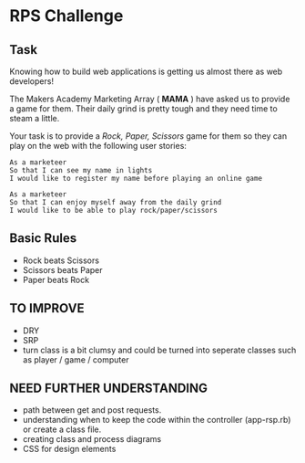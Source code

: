 # RPS Challenge

Task
----

Knowing how to build web applications is getting us almost there as web developers!

The Makers Academy Marketing Array ( **MAMA** ) have asked us to provide a game for them. Their daily grind is pretty tough and they need time to steam a little.

Your task is to provide a _Rock, Paper, Scissors_ game for them so they can play on the web with the following user stories:

```
As a marketeer
So that I can see my name in lights
I would like to register my name before playing an online game

As a marketeer
So that I can enjoy myself away from the daily grind
I would like to be able to play rock/paper/scissors
```

## Basic Rules

- Rock beats Scissors
- Scissors beats Paper
- Paper beats Rock

## TO IMPROVE

- DRY
- SRP
- turn class is a bit clumsy and could be turned into seperate classes such as player / game / computer

## NEED FURTHER UNDERSTANDING
- path between get and post requests.
- understanding when to keep the code within the controller (app-rsp.rb) or create a class file.
- creating class and process diagrams
- CSS for design elements
